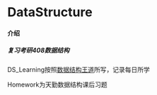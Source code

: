 # DataStructure

#### 介绍

##### 复习考研408数据结构

DS_Learning按照[数据结构王道](https://www.bilibili.com/video/BV1b7411N798?p=1)所写，记录每日所学

Homework为天勤数据结构课后习题

